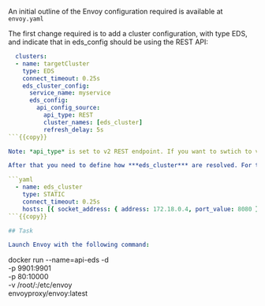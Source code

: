 An initial outline of the Envoy configuration required is available at `envoy.yaml`

The first change required is to add a cluster configuration, with type EDS, and indicate that in eds_config should be using the REST API:

```yaml
  clusters:
  - name: targetCluster
    type: EDS
    connect_timeout: 0.25s
    eds_cluster_config:
      service_name: myservice
      eds_config:
        api_config_source:
          api_type: REST
          cluster_names: [eds_cluster]
          refresh_delay: 5s
```{{copy}}

Note: *api_type* is set to v2 REST endpoint. If you want to swtich to v1 simply use *api_type: REST_LEGACY*

After that you need to define how ***eds_cluster*** are resolved. For this example we are gonna use an static configuration:

```yaml
  - name: eds_cluster
    type: STATIC
    connect_timeout: 0.25s
    hosts: [{ socket_address: { address: 172.18.0.4, port_value: 8080 }}]
```{{copy}}

## Task

Launch Envoy with the following command:

```
docker run --name=api-eds -d \
    -p 9901:9901 \
    -p 80:10000 \
    -v /root/:/etc/envoy \
    envoyproxy/envoy:latest
```{{execute}}
